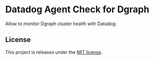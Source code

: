 # Datadog Agent Check for Dgraph

Allow to monitor Dgraph cluster health with Datadog.

## License
This project is releases under the [MIT license](http://opensource.org/licenses/MIT).
